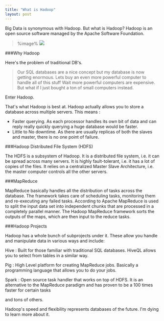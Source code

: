 ```yaml
---
title: "What is Hadoop"
layout: post
---
```



Big Data is synonymous with Hadoop. But what is Hadoop? Hadoop is an open source software managed by the Apache Software Foundation.

> %image%
><img src='{{site.url}}/assets/{{page.date| date: "%Y-%m-%d" }}/hadoop.jpg' />

###Why Hadoop

Here's the problem of traditional DB's. 

>Our SQL databases are a nice concept but my database is now getting enormous. Lets buy an even more powerful computer to handle all of this stuff
>Wait more powerful computers are expensive. But what if I just bought a ton of small computers instead.

Enter Hadoop.

That's what Hadoop is best at. Hadoop actually allows you to store a database across multiple servers. This means :

* Faster querying. As each processor handles its own bit of data and can reply really quickly querying a huge database would be faster.
* Little to No downtime. As there are usually replicas of both the slaves and master, there is no one point of failure.


###Hadoop Distributed File System (HDFS)

The HDFS is a subsystem of Hadoop. It is a distributed file system, i.e. it can be spread across many servers. It is highly fault-tolerant, i.e. it has a lot of copies of the files. It relies on a centralized Master Slave Architecture, i.e. the master computer controls all the other servers. 

###MapReduce

MapReduce basically handles all the distribution of tasks across the database. The framework takes care of scheduling tasks, monitoring them and re-executing any failed tasks. 
According to Apache MapReduce is used to split the input data set into independent chunks that are processed in a completely parallel manner. The Hadoop MapReduce framework sorts the outputs of the maps, which are then input to the reduce tasks. 

###Hadoop Projects

Hadoop has a whole bunch of subprojects under it. These allow you handle and manipulate data in various ways and include:

Hive : Built for those familiar with traditional SQL databases. HiveQL allows you to select from tables in a similar way.

Pig : High Level platform for creating MapReduce jobs. Basically a programming language that allows you to do your jobs.

Spark : Open source task handler that works on top of HDFS. It is an alternative to the MapReduce paradigm and has proven to be a 100 times faster for certain tasks

and tons of others.

Hadoop's speed and flexibility represents databases of the future. I'm dying to learn more about it.
